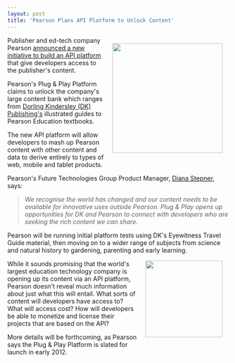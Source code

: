 ```yaml
---
layout: post
title: 'Pearson Plans API Platform to Unlock Content'
---
```

<img style="padding: 15px;" src="http://kinlane-productions.s3.amazonaws.com/publishing/pearson-publishing-logo.jpg" alt="" width="250" align="right" />Publisher and ed-tech company Pearson <a title="announced a new initiative to build an API platform" href="http://www.pearson.com/media-1/announcements/?i=1432">announced a new initiative to build an API platform</a> that give developers access to the publisher's content.<p></p>
Pearson's Plug &amp; Play Platform claims to unlock the company's large content bank which ranges from <a title="Dorling Kindersley (DK) Publishing" href="http://us.dk.com/">Dorling Kindersley (DK) Publishing's</a> illustrated guides to Pearson Education textbooks.<p></p>
The new API platform will allow developers to mash up Pearson content with other content and data to derive entirely to types of web, mobile and tablet products.<p></p>
Pearson's Future Technologies Group Product Manager, <a title="Diane Stepner" href="http://www.linkedin.com/in/dianas">Diana Stepner</a>, says:
<blockquote><em>We recognise the world has changed and our content needs to be available for innovative uses outside Pearson. Plug &amp; Play opens up opportunities for DK and Pearson to connect with developers who are seeking the rich content we can share.</em></blockquote>
Pearson will be running initial platform tests using DK's Eyewitness Travel Guide material, then moving on to a wider range of subjects from science and natural history to gardening, parenting and early learning.<img style="padding: 15px;" src="http://kinlane-productions.s3.amazonaws.com/publishing/dk-publishing.gif" alt="" width="175" align="right" /><p></p>
While it sounds promising that the world's largest education technology company is opening up its content via an API platform, Pearson doesn't reveal much information about just what this will entail.  What sorts of content will developers have access to?  What will access cost?  How will developers be able to monetize and license their projects that are based on the API?<p></p>
More details will be forthcoming, as Pearson says the Plug &amp; Play Platform is slated for launch in early 2012.